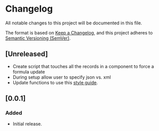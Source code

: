 # Changelog

All notable changes to this project will be documented in this file.

The format is based on [Keep a Changelog](https://keepachangelog.com/en/1.0.0/),
and this project adheres to [Semantic Versioning (SemVer)](https://semver.org/spec/v2.0.0.html).

## [Unreleased]

- Create script that touches all the records in a component to force a formula update
- During setup allow user to specify json vs. xml
- Update functions to use this [style guide](https://github.com/PoshCode/PowerShellPracticeAndStyle).

<!-- Changelog entry template

Highlist function names as using a code span i.e. 'function-name'

SemVer - YYYY-MM-DD
---
### Security

in case of vulnerabilities

### Breaking Changes

for changes that break existing functionality and require a an increment to the SemVer major version value

### Deprecritated features

to list features that will be depreciated in future versions

### Like Changes Grouped

group like changes under a heading

Headings
---
Assessment Services
Component Services
Reporting Services
Security Services
Tests

Wrap multiple changes in a single item in a <details> tag.

<details>
<summary>'Function-Name'</summary>
- [Added] Add 1
- [Fixed] Fix 1
- [Fixed] Fix 2
</details>

[Added] new features
[Fixed] bug fixes
[Removed] previously depreciated feature that have been removed

-->

## [0.0.1]

### Added

- Initial release.
